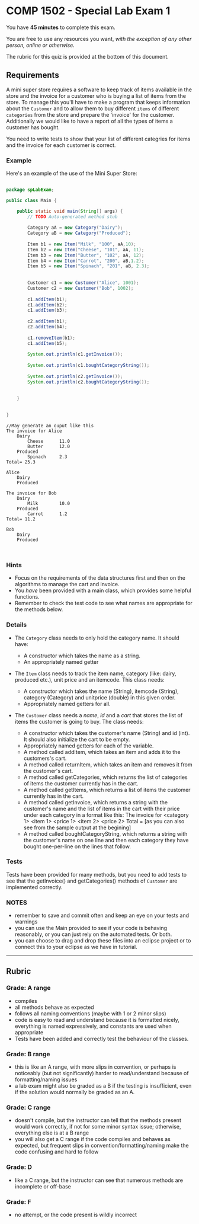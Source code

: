 # COMP 1502 - Special Lab Exam 1 

You have **45 minutes** to complete this exam.

You are free to use any resources you want, _with the exception of any other person, online or otherwise_.

The rubric for this quiz is provided at the bottom of this document.

## Requirements

A  mini super store requires a software to keep track of items available in the store and the invoice for a customer who is buying a 
list of items from the store.
To manage this you'll have to make a program that keeps information about the `Customer` and to allow them to buy 
different `items` of different `categories` from the store and prepare the 'invoice' for the customer. 
Additionally we would like to have a report of all the types of items a customer has bought.

You need to write tests to show that your list of different categries for items and the invoice for each customer is correct.

### Example

Here's an example of the use of the Mini Super Store:

```java
	
package spLabExam;

public class Main {

	public static void main(String[] args) {
		// TODO Auto-generated method stub
		
		Category aA = new Category("Dairy");
		Category aB = new Category("Produced");
		
		Item b1 = new Item("Milk", "100", aA,10);
		Item b2 = new Item("Cheese", "101", aA, 11);
		Item b3 = new Item("Butter", "102", aA, 12);
		Item b4 = new Item("Carrot", "200", aB,1.2);
		Item b5 = new Item("Spinach", "201", aB, 2.3);
		
		
		Customer c1 = new Customer("Alice", 1001);
		Customer c2 = new Customer("Bob", 1002);
		
		c1.addItem(b1);
		c1.addItem(b2);
		c1.addItem(b3);
		
		c2.addItem(b1);
		c2.addItem(b4);
		
		c1.removeItem(b1);
		c1.addItem(b5);
		
		System.out.println(c1.getInvoice());
				
		System.out.println(c1.boughtCategoryString());
		
		System.out.println(c2.getInvoice());
		System.out.println(c2.boughtCategoryString());
		
	
	}
	
	
}
```
```
//May generate an ouput like this
The invoice for Alice
	Dairy
		Cheese		11.0
		Butter		12.0
	Produced
		Spinach		2.3
Total= 25.3

Alice
	Dairy
	Produced

The invoice for Bob
	Dairy
		Milk		10.0
	Produced
		Carrot		1.2
Total= 11.2

Bob
	Dairy
	Produced

	

```

### Hints

- Focus on the requirements of the data structures first and then on the algorithms to manage the cart and invoice.
- You *have* been provided with a main class, which provides some helpful functions.
- Remember to check the test code to see what names are appropriate for the methods below.

### Details

* The `Category` class needs to only hold the category name. It should have:
   * A constructor which takes the name as a string.
   * An appropriately named getter 
   
* The `Item` class needs to track the item name, category (like: dairy, produced etc.), unit price and an itemcode. This class needs:
   * A constructor which takes the name (String), itemcode (String), category (Category) and unitprice (double) in this given order.
   * Appropriately named getters for all.
   
* The `Customer` class needs a *name*, *id* and a *cart* that stores the list of items the customer is going to buy. The class needs:
   * A constructor which takes the customer's name (String) and id (int). It should also initialize the cart to be empty. 
   * Appropriately named getters for each of the variable.
   * A method called addItem, which takes an item and adds it to the customers's cart.
   * A method called returnItem, which takes an item and removes it from the customer's cart.
   * A method called getCategories, which returns the list of categories of items the customer currently has in the cart.
   * A method called getItems, which returns a list of items the customer currently has in the cart.
   * A method called getInvoice, which returns a string with the customer's name and the list of items in the cart with their price under each category in a format like this:
The invoice for <customer name>
	<category 1>
		<item 1>	<price 1>
		<item 2>	<price 2>
	Total =<total price> [as you can also see from the sample output at the begining]
   * A method called boughtCategoryString, which returns a string with the customer's name on one line and then each category they have bought one-per-line on the lines that follow.
   
   
### Tests

Tests have been provided for many methods, but you need to add tests to see that the getInvoice() and getCategories() methods of `Customer` are implemented correctly.

### NOTES

- remember to save and commit often and keep an eye on your tests and warnings
- you can use the Main provided to see if your code is behaving reasonably, or you can just rely on the automated tests. Or both.
- you can choose to drag and drop these files into an eclipse project or to connect this to your eclipse as we have in tutorial.

---

## Rubric

### Grade: A range

- compiles
- all methods behave as expected
- follows all naming conventions (maybe with 1 or 2 minor slips)
- code is easy to read and understand because it is formatted nicely, everything is named expressively, and constants are used when appropriate
- Tests have been added and correctly test the behaviour of the classes.


### Grade: B range

- this is like an A range, with more slips in convention, or perhaps is noticeably (but not significantly) harder to read/understand because of formatting/naming issues
- a lab exam might also be graded as a B if the testing is insufficient, even if the solution would normally be graded as an A. 

### Grade: C range

- doesn't compile, but the instructor can tell that the methods present would work correctly, if not for some minor syntax issue; otherwise, everything else is at a B range
- you will also get a C range if the code compiles and behaves as expected, but frequent slips in convention/formatting/naming make the code confusing and hard to follow

### Grade: D

- like a C range, but the instructor can see that numerous methods are incomplete or off-base

### Grade: F

- no attempt, or the code present is wildly incorrect


